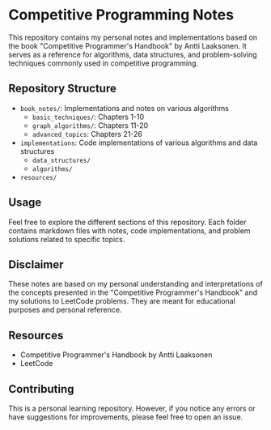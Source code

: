 # Competitive Programming Notes

This repository contains my personal notes and implementations based on the book "Competitive Programmer's Handbook" by Antti Laaksonen. It serves as a reference for algorithms, data structures, and problem-solving techniques commonly used in competitive programming.

## Repository Structure

- `book_notes/`: Implementations and notes on various algorithms
  - `basic_techniques/`: Chapters 1-10
  - `graph_algorithms/`: Chapters 11-20
  - `advanced_topics`: Chapters 21-26
- `implementations`: Code implementations of various algorithms and data structures
  - `data_structures/`
  - `algorithms/`
- `resources/`

## Usage

Feel free to explore the different sections of this repository. Each folder contains markdown files with notes, code implementations, and problem solutions related to specific topics.

## Disclaimer

These notes are based on my personal understanding and interpretations of the concepts presented in the "Competitive Programmer's Handbook" and my solutions to LeetCode problems. They are meant for educational purposes and personal reference.

## Resources

- Competitive Programmer's Handbook by Antti Laaksonen
- LeetCode

## Contributing

This is a personal learning repository. However, if you notice any errors or have suggestions for improvements, please feel free to open an issue.


